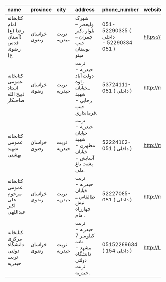 | name                                     | province    | city        | address                                                          | phone_number                          | website                               |
|:-----------------------------------------|:------------|:------------|:-----------------------------------------------------------------|:--------------------------------------|:--------------------------------------|
| کتابخانه امام رضا (ع) (آستان قدس رضوی ع) | خراسان رضوی | تربت حیدریه | شهرک ولیعصر – بلوار دکتر چمران – جنب بوستان مینو                 | 051-52290335 ( داخلی 52290334 - 051 ) | https://library.razavi.ir/aqlibraries |
| كتابخانه عمومی استاد ذبیح الله صاحبكار   | خراسان رضوی | تربت حیدریه | تربت حیدریه - دولت آباد زاوه _خيابان شهيد رجايي - جنب فرمانداري. | 53724111-051 ( داخلی  )               | http://mashadpl.ir                    |
| كتابخانه عمومی شهید بهشتی                | خراسان رضوی | تربت حیدریه | تربت حیدریه - خيابان شهید مطهرى - خيابان آسايش - پشت باغ ملى.    | 52224102-051 ( داخلی  )               | http://mashadpl.ir                    |
| كتابخانه عمومی مرحوم علی اكبر عبداللهی   | خراسان رضوی | تربت حیدریه | تربت حیدریه - خيابان طالقاني _ نبش چهارراه امام.                 | 52227085-051 ( داخلی  )               | http://mashadpl.ir                    |
| کتابخانه مرکزی دانشگاه دولتی تربت حیدریه | خراسان رضوی | تربت حیدریه | تربت حیدریه - کیلومتر 7 جاده مشهد - دانشگاه دولتی تربت حیدریه.   | 05152299634 ( داخلی 154 )             | http://Lib.torbath.ac.ir              |